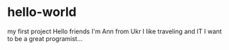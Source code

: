 # hello-world
my first project
Hello friends
I'm Ann from Ukr
I like traveling and IT
I want to be a great programist...

